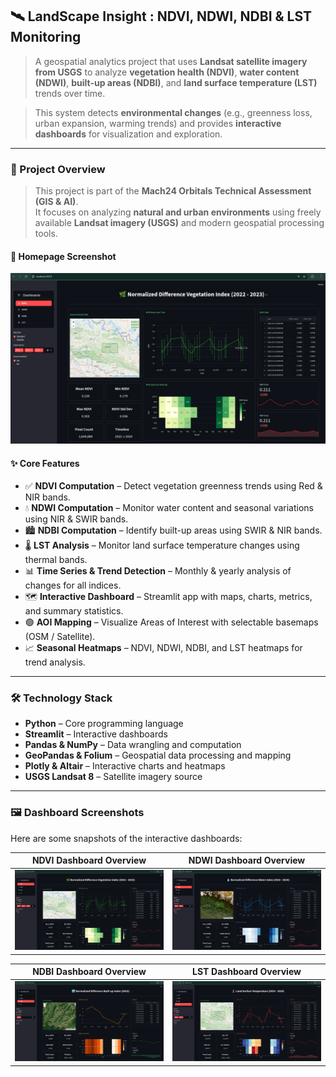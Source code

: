 ## 🛰️ LandScape Insight : NDVI, NDWI, NDBI & LST Monitoring

> A geospatial analytics project that uses **Landsat satellite imagery from USGS** to analyze **vegetation health (NDVI)**, **water content (NDWI)**, **built-up areas (NDBI)**, and **land surface temperature (LST)** trends over time.  

> This system detects **environmental changes** (e.g., greenness loss, urban expansion, warming trends) and provides **interactive dashboards** for visualization and exploration.

---

### 📌 Project Overview

> This project is part of the **Mach24 Orbitals Technical Assessment (GIS & AI)**.  
> It focuses on analyzing **natural and urban environments** using freely available **Landsat imagery (USGS)** and modern geospatial processing tools.

#### 📸 Homepage Screenshot

![NDVI](images/SCREENSHOTS/ndvi.png)

#### ✨ Core Features

- ✅ **NDVI Computation** – Detect vegetation greenness trends using Red & NIR bands.  
- 💧 **NDWI Computation** – Monitor water content and seasonal variations using NIR & SWIR bands.  
- 🏙 **NDBI Computation** – Identify built-up areas using SWIR & NIR bands.  
- 🌡 **LST Analysis** – Monitor land surface temperature changes using thermal bands.  
- 📊 **Time Series & Trend Detection** – Monthly & yearly analysis of changes for all indices.  
- 🗺 **Interactive Dashboard** – Streamlit app with maps, charts, metrics, and summary statistics.  
- 🟢 **AOI Mapping** – Visualize Areas of Interest with selectable basemaps (OSM / Satellite).  
- 📈 **Seasonal Heatmaps** – NDVI, NDWI, NDBI, and LST heatmaps for trend analysis.  

---

### 🛠️ Technology Stack

- **Python** – Core programming language  
- **Streamlit** – Interactive dashboards  
- **Pandas & NumPy** – Data wrangling and computation  
- **GeoPandas & Folium** – Geospatial data processing and mapping  
- **Plotly & Altair** – Interactive charts and heatmaps  
- **USGS Landsat 8** – Satellite imagery source  

---

### 🖼️ Dashboard Screenshots

Here are some snapshots of the interactive dashboards:

| NDVI Dashboard Overview | NDWI Dashboard Overview |
|---------------------|---------------|
| ![NDVI](images/SCREENSHOTS/ndvi.png) | ![NDWI](images/SCREENSHOTS/ndwi.png) |

| NDBI Dashboard Overview | LST Dashboard Overview |
|---------------------|---------------|
| ![NDBI](images/SCREENSHOTS/ndbi.png) | ![LST](images/SCREENSHOTS/lst.png) |


